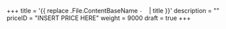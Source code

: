+++
title = '{{ replace .File.ContentBaseName `-` ` ` | title }}'
description = ""
priceID = "INSERT PRICE HERE"
weight = 9000
draft = true
+++